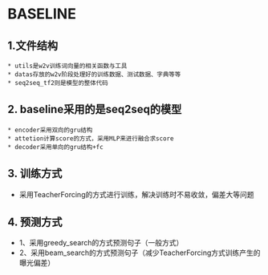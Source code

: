 # BASELINE
## 1.文件结构
    * utils是w2v训练词向量的相关函数与工具
    * datas存放的w2v阶段处理好的训练数据、测试数据、字典等等
    * seq2seq_tf2则是模型的整体代码
## 2. baseline采用的是seq2seq的模型
    * encoder采用双向的gru结构
    * attetion计算score的方式，采用MLP来进行融合求score
    * decoder采用单向的gru结构+fc

## 3. 训练方式
   * 采用TeacherForcing的方式进行训练，解决训练时不易收敛，偏差大等问题

## 4. 预测方式
   * 1、采用greedy_search的方式预测句子（一般方式）
   * 2、采用beam_search的方式预测句子（减少TeacherForcing方式训练产生的曝光偏差）



